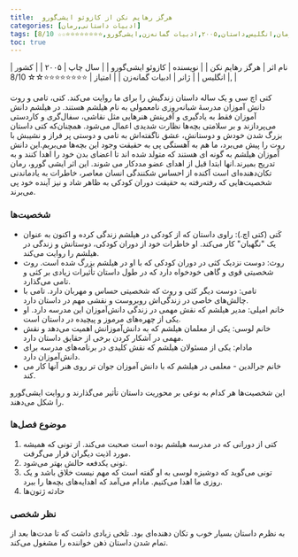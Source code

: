 ```yaml
---
title:  هرگز رهایم نکن از کازوئو ایشی‌گورو
categories: [ادبیات داستانی,رمان]
tags: [رمان,انگلیس,داستان,۲۰۰۵,ادبیات گمانه‌زن,ایشی‌گورو,⭐⭐⭐⭐⭐⭐⭐⭐☆☆ 8/10]
toc: true
---
```


| نام اثر | هرگز رهایم نکن |
| نویسنده | کازوئو ایشی‌گورو |
| سال چاپ | ۲۰۰۵  |
| کشور | انگلیس  |
| ژانر | ادبیات گمانه‌زن   |
| امتیاز | ⭐⭐⭐⭐⭐⭐⭐⭐☆☆ 8/10‚  |


کتی اچ سی و یک ساله داستان زندگیش را برای ما روایت می‌کند. کتی، تامی و روت دانش آموزان مدرسهٔ شبانه‌روزی نامعمولی به نام هیلشم هستند. در هیلشم دانش آموزان فقط به یادگیری و آفرینش هنرهایی مثل نقاشی، سفال‌گری و کاردستی می‌پردازند و بر سلامتی بچه‌ها نظارت شدیدی اعمال می‌شود. همچنان‌که کتی داستان بزرگ شدن خودش و دوستانش، عشق ناگفته‌اش به تامی و دوستی پر فراز و نشیبش با روت را پیش می‌برد، ما هم به آهستگی پی به حقیقت وجود این بچه‌ها می‌بریم.این دانش آموزان هیلشم به گونه ای هستند که متولد شده اند تا اعضای بدن خود را اهدا کنند و به تدریج بمیرند.انها ابتدا قبل از اهدای عضو مددکار می شوند. این اثر ایشی گورو، رمان تکان‌دهنده‌ای است آکنده از احساس شکنندگی انسان معاصر، خاطرات به یادماندنی شخصیت‌هایی که رفته‌رفته به حقیقت دوران کودکی به ظاهر شاد و نیز آینده خود پی می‌برند. 

### شخصیت‌ها
- کَتی (کتی اچ.): راوی داستان که از کودکی در هیلشم زندگی کرده و اکنون به عنوان یک "نگهبان" کار می‌کند. او خاطرات خود از دوران کودکی، دوستانش و زندگی در هیلشم را روایت می‌کند.
- روث: دوست نزدیک کثی در دوران کودکی که با او در هیلشم بزرگ شده است. روث شخصیتی قوی و گاهی خودخواه دارد که در طول داستان تأثیرات زیادی بر کثی و تامی می‌گذارد.
- تامی: دوست دیگر کثی و روث که شخصیتی حساس و مهربان دارد. تامی با چالش‌های خاصی در زندگی‌اش روبروست و نقشی مهم در داستان دارد.
- خانم امیلی: مدیر هیلشم که نقش مهمی در زندگی دانش‌آموزان این مدرسه دارد. او یکی از چهره‌های مرموز و پیچیده در داستان است.
- خانم لوسی: یکی از معلمان هیلشم که به دانش‌آموزانش اهمیت می‌دهد و نقش مهمی در آشکار کردن برخی از حقایق داستان دارد.
- مادام: یکی از مسئولان هیلشم که نقش کلیدی در برنامه‌های مدرسه برای دانش‌آموزان دارد.
- خانم جرالدین - معلمی در هیلشم که با دانش آموزان جوان تر روی هنر آنها کار می کند.

این شخصیت‌ها هر کدام به نوعی بر محوریت داستان تأثیر می‌گذارند و روایت ایشی‌گورو را شکل می‌دهند.

### موضوع فصل‌ها
1. کتی از دورانی که در مدرسه هیلشم بوده است صحبت می‌کند. از تونی که همیشه مورد اذیت دیگران قرار می‌گرفت.
2. تونی یکدفعه حالش بهتر می‌شود.
3. تونی می‌گوید که دوشیزه لوسی به او گفته است که مهم نیست خلاق باشد و یک روزی ما اهدا می‌کنیم. مادام می‌آمد که اهدایه‌های بچه‌ها را ببرد. 
4. حادثه ژتون‌ها


### نظر شخصی
به نظرم داستان بسیار خوب و تکان دهنده‌ای بود. تلخی زیادی داشت که تا مدت‌ها بعد از تمام شدن داستان ذهن خواننده را مشغول می‌کند.